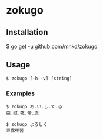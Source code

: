 # zokugo

## Installation

$ go get -u github.com/mnkd/zokugo

## Usage
```
$ zokugo [-h|-v] [string]
```

### Examples

```
$ zokugo あ.い.し.て.る
亜.慰.死.帝.流
```

```
$ zokugo よろしく
世露死苦
```
